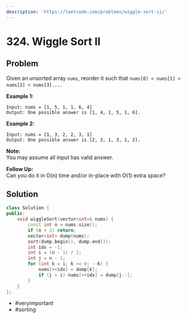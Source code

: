 ```yaml
---
description: 'https://leetcode.com/problems/wiggle-sort-ii/'
---
```


# 324. Wiggle Sort II

## Problem

Given an unsorted array `nums`, reorder it such that `nums[0] < nums[1] > nums[2] < nums[3]...`.

**Example 1:**

```text
Input: nums = [1, 5, 1, 1, 6, 4]
Output: One possible answer is [1, 4, 1, 5, 1, 6].
```

**Example 2:**

```text
Input: nums = [1, 3, 2, 2, 3, 1]
Output: One possible answer is [2, 3, 1, 3, 1, 2].
```

**Note:**  
 You may assume all input has valid answer.

**Follow Up:**  
 Can you do it in O\(n\) time and/or in-place with O\(1\) extra space?

## Solution

```cpp
class Solution {
public:
    void wiggleSort(vector<int>& nums) {
        const int n = nums.size();
        if (n < 2) return;
        vector<int> dump(nums);
        sort(dump.begin(), dump.end());
        int idx = -1;
        int i = (n - 1) / 2;
        int j = n - 1;
        for (int k = i; k >= 0; --k) {
            nums[++idx] = dump[k];
            if (j > i) nums[++idx] = dump[j--];
        }
    }
};
```

* \#veryimportant
* \#sorting

